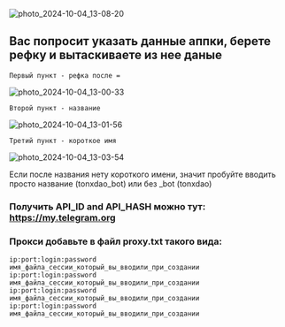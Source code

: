 
![photo_2024-10-04_13-08-20](https://github.com/user-attachments/assets/a3b6811c-4909-4fa7-8864-23563f252df5)

## Вас попросит указать данные аппки, берете рефку и вытаскиваете из нее даные 

```
Первый пункт - рефка после = 
```
![photo_2024-10-04_13-00-33](https://github.com/user-attachments/assets/d60aa215-93a3-4497-8da7-ff9697387f51)

```
Второй пункт - название
```
![photo_2024-10-04_13-01-56](https://github.com/user-attachments/assets/15ce725b-a490-45f3-b8dd-3da67de5e6ff)

```
Третий пункт - короткое имя
```
![photo_2024-10-04_13-03-54](https://github.com/user-attachments/assets/1c8951c4-27b4-4547-8b90-4d1c905ee9fe)

Если после названия нету короткого имени, значит пробуйте вводить просто название (tonxdao_bot) или без _bot (tonxdao)


### Получить API_ID and API_HASH можно тут: https://my.telegram.org


### Прокси добавьте в файл proxy.txt такого вида:

```
ip:port:login:password имя_файла_сессии_который_вы_вводили_при_создании
ip:port:login:password имя_файла_сессии_который_вы_вводили_при_создании
ip:port:login:password имя_файла_сессии_который_вы_вводили_при_создании
ip:port:login:password имя_файла_сессии_который_вы_вводили_при_создании
```


